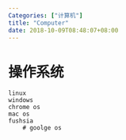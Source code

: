 ```yaml
---
Categories: ["计算机"]
title: "Computer"
date: 2018-10-09T08:48:07+08:00
---
```

# 操作系统
    linux
    windows
    chrome os
    mac os
    fushsia
        # goolge os
